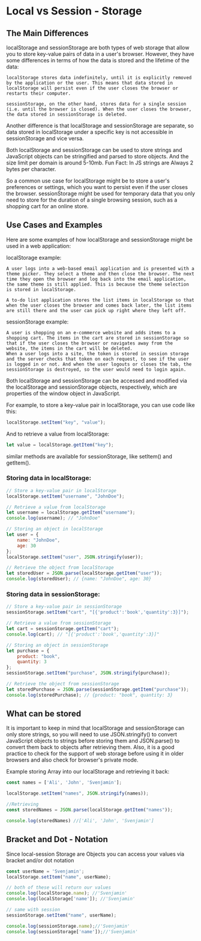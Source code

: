 # Local vs Session - Storage


## The Main Differences
localStorage and sessionStorage are both types of web storage that allow you to store key-value pairs of data in a user's browser. However, they have some differences in terms of how the data is stored and the lifetime of the data:

    localStorage stores data indefinitely, until it is explicitly removed by the application or the user. This means that data stored in localStorage will persist even if the user closes the browser or restarts their computer.

    sessionStorage, on the other hand, stores data for a single session (i.e. until the browser is closed). When the user closes the browser, the data stored in sessionStorage is deleted.

Another difference is that localStorage and sessionStorage are separate, so data stored in localStorage under a specific key is not accessible in sessionStorage and vice versa.

Both localStorage and sessionStorage can be used to store strings and JavaScript objects can be stringified and parsed to store objects. And the size limit per domain is around 5-10mb. Fun Fact: In JS strings are Always 2 bytes per character.

So a common use case for localStorage might be to store a user's preferences or settings, which you want to persist even if the user closes the browser. sessionStorage might be used for temporary data that you only need to store for the duration of a single browsing session, such as a shopping cart for an online store.


## Use Cases and Examples

Here are some examples of how localStorage and sessionStorage might be used in a web application:

localStorage example:

    A user logs into a web-based email application and is presented with a theme picker. They select a theme and then close the browser. The next time they open the browser and log back into the email application, the same theme is still applied. This is because the theme selection is stored in localStorage.

    A to-do list application stores the list items in localStorage so that when the user closes the browser and comes back later, the list items are still there and the user can pick up right where they left off.

sessionStorage example:

    A user is shopping on an e-commerce website and adds items to a shopping cart. The items in the cart are stored in sessionStorage so that if the user closes the browser or navigates away from the website, the items in the cart will be deleted.
    When a user logs into a site, the token is stored in session storage and the server checks that token on each request, to see if the user is logged in or not. And when the user logouts or closes the tab, the sessionStorage is destroyed, so the user would need to login again.

Both localStorage and sessionStorage can be accessed and modified via the localStorage and sessionStorage objects, respectively, which are properties of the window object in JavaScript.

For example, to store a key-value pair in localStorage, you can use code like this:
```js
localStorage.setItem("key", "value");
```
And to retrieve a value from localStorage:
```js
let value = localStorage.getItem("key");
```
similar methods are available for sessionStorage, like setItem() and getItem().


### Storing data in localStorage:

```js
// Store a key-value pair in localStorage
localStorage.setItem("username", "JohnDoe");

// Retrieve a value from localStorage
let username = localStorage.getItem("username");
console.log(username); // "JohnDoe"

// Storing an object in localStorage
let user = {
    name: "JohnDoe",
    age: 30
};
localStorage.setItem("user", JSON.stringify(user));

// Retrieve the object from localStorage
let storedUser = JSON.parse(localStorage.getItem("user"));
console.log(storedUser); // {name: "JohnDoe", age: 30}
```

### Storing data in sessionStorage:

```js
// Store a key-value pair in sessionStorage
sessionStorage.setItem("cart", "[{'product':'book','quantity':3}]");

// Retrieve a value from sessionStorage
let cart = sessionStorage.getItem("cart");
console.log(cart); // "[{'product':'book','quantity':3}]"

// Storing an object in sessionStorage
let purchase = {
    product: "book",
    quantity: 3
};
sessionStorage.setItem("purchase", JSON.stringify(purchase));

// Retrieve the object from sessionStorage
let storedPurchase = JSON.parse(sessionStorage.getItem("purchase"));
console.log(storedPurchase); // {product: "book", quantity: 3}
```

## What can be stored

It is important to keep in mind that localStorage and sessionStorage can only store strings, so you will need to use JSON.stringify() to convert JavaScript objects to strings before storing them and JSON.parse() to convert them back to objects after retrieving them.
Also, it is a good practice to check for the support of web storage before using it in older browsers and also check for browser's private mode.

Example storing Array into our localStorage and retrieving it back:

```js
const names = ['Ali', 'John', 'Svenjamin'];

localStorage.setItem("names", JSON.stringify(names));

//Retrieving
const storedNames = JSON.parse(localStorage.getItem("names"));

console.log(storedNames) //['Ali', 'John', 'Svenjamin']
```


## Bracket and Dot - Notation

Since local-session Storage are Objects you can access your values via bracket and/or dot notation

```js
const userName = 'Svenjamin';
localStorage.setItem("name", userName);

// both of these will return our values
console.log(localStorage.name); //'Svenjamin'
console.log(localStorage['name']); //'Svenjamin'

// same with session
sessionStorage.setItem("name", userName);

console.log(sessionStorage.name);//'Svenjamin'
console.log(sessionStorage['name']);//'Svenjamin'
```